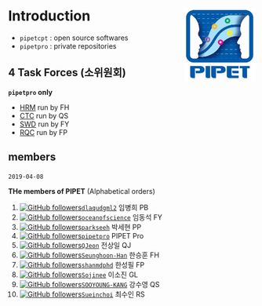 # Introduction <img src="assets/PIPET-A-02.JPG"  align="right" height="150" />

- `pipetcpt` : open source softwares
- `pipetpro` : private repositories

## 4 Task Forces (소위원회)

**`pipetpro` only**

- [HRM](https://github.com/pipetpro/HRM-meeting) run by FH
- [CTC](https://github.com/pipetpro/CTC-meeting) run by QS
- [SWD](https://github.com/pipetpro/SWD-meeting) run by FY
- [RQC](https://github.com/pipetpro/RQC-meeting) run by FP

## members

`2019-04-08`

**THe members of PIPET** (Alphabetical orders)

1. [![GitHub followers](https://img.shields.io/github/followers/dlaqudgml2.svg?label=Follow&style=social)`dlaqudgml2`](https://github.com/dlaqudgml2) 임병희 PB
1. [![GitHub followers](https://img.shields.io/github/followers/oceanofscience.svg?label=Follow&style=social)`oceanofscience`](https://github.com/oceanofscience) 임동석 FY
1. [![GitHub followers](https://img.shields.io/github/followers/parkseeh.svg?label=Follow&style=social)`parkseeh`](https://github.com/parkseeh) 박세현 PP
1. [![GitHub followers](https://img.shields.io/github/followers/pipetpro.svg?label=Follow&style=social)`pipetpro`](https://github.com/pipetpro) PIPET Pro
1. [![GitHub followers](https://img.shields.io/github/followers/QJeon.svg?label=Follow&style=social)`QJeon`](https://github.com/QJeon) 전상일 QJ
1. [![GitHub followers](https://img.shields.io/github/followers/Seunghoon-Han.svg?label=Follow&style=social)`Seunghoon-Han`](https://github.com/Seunghoon-Han) 한승훈 FH
1. [![GitHub followers](https://img.shields.io/github/followers/shanmdphd.svg?label=Follow&style=social)`shanmdphd`](https://github.com/shanmdphd) 한성필 FP
1. [![GitHub followers](https://img.shields.io/github/followers/Sojinee.svg?label=Follow&style=social)`Sojinee`](https://github.com/Sojinee) 이소진 GL
1. [![GitHub followers](https://img.shields.io/github/followers/SOOYOUNG-KANG.svg?label=Follow&style=social)`SOOYOUNG-KANG`](https://github.com/SOOYOUNG-KANG) 강수영 QS
1. [![GitHub followers](https://img.shields.io/github/followers/Sueinchoi.svg?label=Follow&style=social)`Sueinchoi`](https://github.com/Sueinchoi) 최수인 RS

